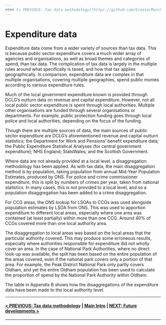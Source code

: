 ```yaml
---
#### [< PREVIOUS: Tax data methodology](https://github.com/GreaterManchesterODA/espresso/blob/main/Version%201/Tax%20data%20methodology.md) | [Main Intro](https://github.com/GreaterManchesterODA/espresso/blob/main/Version%201/ESPRESSO%20Methodology%20Overview.md) | [NEXT: Future developments >](https://github.com/GreaterManchesterODA/espresso/blob/main/Version%201/Future%20developments.md)
---
```


# Expenditure data

Expenditure data come from a wider variety of sources than tax data. This is because public sector expenditure covers a much wider array of agencies and organisations, as well as broad themes and categories of spend, than tax data. The complication of tax data is largely in the multiple rules around what specifically is taxed, and how that tax applies geographically. In comparison, expenditure data are complex in that multiple organisations, covering multiple geographies, spend public monies according to various expenditure rules.

Much of the local government expenditure known is provided through DCLG’s outturn data on revenue and capital expenditure. However, not all local public sector expenditure is spent through local authorities. Multiple other organisations are funded through several organisations or departments. For example, public protection funding goes through local police and local authorities, depending on the focus of the funding.

Though there are multiple sources of data, the main sources of public sector expenditure are DCLG’s aforementioned revenue and capital outturn statistics; the Department for Work and Pensions’ benefit expenditure data; the Public Expenditure Statistical Analyses (for central government expenditure); NHS England; StatsWales; and the Scottish Government.

Where data are not already provided at a local level, a disaggregation methodology has been applied. As with tax data, the main disaggregation method is by population, taking population from annual Mid-Year Population Estimates, produced by ONS. For police and crime commissioner expenditure, this is split by numbers of crimes per year, taken from national statistics. In many cases, this is not provided to a local level, and so a population disaggregation has been added to a crime disaggregation.

For CCG areas, the ONS lookup for LSOAs to CCGs was used alongside population estimates by LSOA from ONS. This was used to apportion expenditure to different local areas, especially where one area was contained (at least partially) within more than one CCG. Around 40% of CCGs covered more than one local authority area.

The disaggregation to local areas was based on the local areas that the particular authority covered. This may produce some erroneous results, especially where authorities responsible for expenditure did not wholly cover an area. In the case of National Park Authorities, where no direct look-up was available, the split has been based on the entire population of the areas covered, even if the national park covers only a portion of that area. For example, the Peak District National Park only partly covers Oldham, and yet the entire Oldham population has been used to calculate the proportion of spend by the National Park Authority within Oldham.

The table in Appendix B shows how the disaggregations of the expenditure data have been made to the local authority level.

---
#### [< PREVIOUS: Tax data methodology](https://github.com/GreaterManchesterODA/espresso/blob/main/Version%201/Tax%20data%20methodology.md) | [Main Intro](https://github.com/GreaterManchesterODA/espresso/blob/main/Version%201/ESPRESSO%20Methodology%20Overview.md) | [NEXT: Future developments >](https://github.com/GreaterManchesterODA/espresso/blob/main/Version%201/Future%20developments.md)
---
